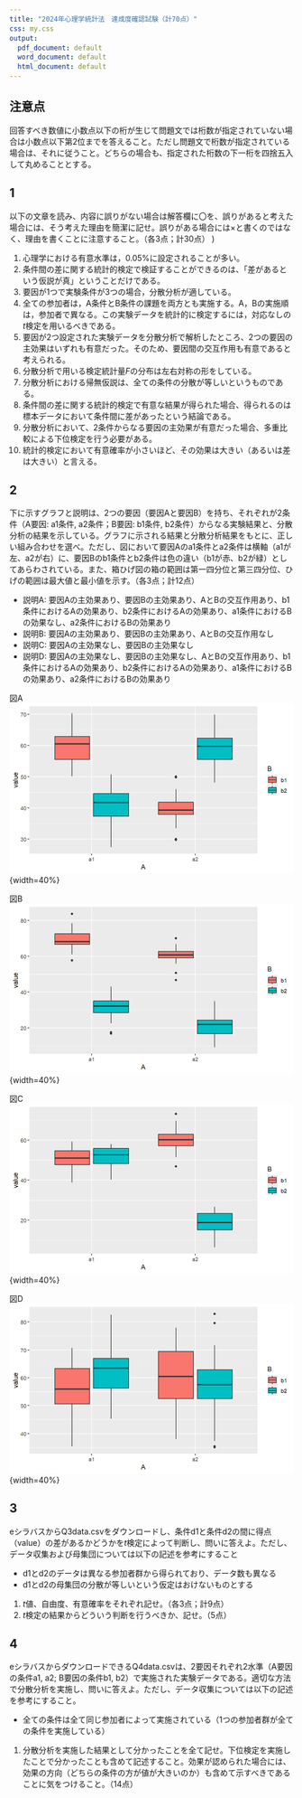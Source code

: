 ```yaml
---
title: "2024年心理学統計法　達成度確認試験（計70点）"
css: my.css
output:
  pdf_document: default
  word_document: default
  html_document: default
---
```

## 注意点
回答すべき数値に小数点以下の桁が生じて問題文では桁数が指定されていない場合は小数点以下第2位までを答えること。ただし問題文で桁数が指定されている場合は、それに従うこと。どちらの場合も、指定された桁数の下一桁を四捨五入して丸めることとする。

## 1
以下の文章を読み、内容に誤りがない場合は解答欄に〇を、誤りがあると考えた場合には、そう考えた理由を簡潔に記せ。誤りがある場合には×と書くのではなく、理由を書くことに注意すること。（各3点；計30点）
)

1. 心理学における有意水準は，0.05%に設定されることが多い。
2. 条件間の差に関する統計的検定で検証することができるのは、「差があるという仮説が真」ということだけである。
3. 要因が1つで実験条件が3つの場合，分散分析が適している。
4. 全ての参加者は，A条件とB条件の課題を両方とも実施する。A，Bの実施順は，参加者で異なる。この実験データを統計的に検定するには，対応なしの$t$検定を用いるべきである。
5. 要因が2つ設定された実験データを分散分析で解析したところ、2つの要因の主効果はいずれも有意だった。そのため、要因間の交互作用も有意であると考えられる。
6. 分散分析で用いる検定統計量$F$の分布は左右対称の形をしている。
7. 分散分析における帰無仮説は、全ての条件の分散が等しいというものである。
8. 条件間の差に関する統計的検定で有意な結果が得られた場合、得られるのは標本データにおいて条件間に差があったという結論である。
9. 分散分析において、2条件からなる要因の主効果が有意だった場合、多重比較による下位検定を行う必要がある。
10. 統計的検定において有意確率が小さいほど、その効果は大きい（あるいは差は大きい）と言える。

## 2
下に示すグラフと説明は、2つの要因（要因Aと要因B）を持ち、それぞれが2条件（A要因: a1条件, a2条件；B要因: b1条件, b2条件）からなる実験結果と、分散分析の結果を示している。グラフに示される結果と分散分析結果をもとに、正しい組み合わせを選べ。ただし、図において要因Aのa1条件とa2条件は横軸（a1が左、a2が右）に、要因Bのb1条件とb2条件は色の違い（b1が赤、b2が緑）としてあらわされている。また、箱ひげ図の箱の範囲は第一四分位と第三四分位、ひげの範囲は最大値と最小値を示す。（各3点；計12点）

- 説明A: 要因Aの主効果あり、要因Bの主効果あり、AとBの交互作用あり、b1条件におけるAの効果あり、b2条件におけるAの効果あり、a1条件におけるBの効果なし、a2条件におけるBの効果あり
- 説明B: 要因Aの主効果あり、要因Bの主効果あり、AとBの交互作用なし
- 説明C: 要因Aの主効果なし、要因Bの主効果なし
- 説明D: 要因Aの主効果なし、要因Bの主効果なし、AとBの交互作用あり、b1条件におけるAの効果あり、b2条件におけるAの効果あり、a1条件におけるBの効果あり、a2条件におけるBの効果あり

図A
![](./q2figA.png){width=40%}

図B
![](./q2figB.png){width=40%}

図C
![](./q2figC.png){width=40%}


図D
![](./q2figD.png){width=40%}

## 3
eシラバスからQ3data.csvをダウンロードし、条件d1と条件d2の間に得点（value）の差があるかどうかを$t$検定によって判断し、問いに答えよ。ただし、データ収集および母集団については以下の記述を参考にすること

- d1とd2のデータは異なる参加者群から得られており、データ数も異なる
- d1とd2の母集団の分散が等しいという仮定はおけないものとする

1. $t$値、自由度、有意確率をそれぞれ記せ。（各3点；計9点）
2. $t$検定の結果からどういう判断を行うべきか、記せ。（5点）

## 4
eシラバスからダウンロードできるQ4data.csvは、2要因それぞれ2水準（A要因の条件a1, a2; B要因の条件b1, b2）で実施された実験データである。適切な方法で分散分析を実施し、問いに答えよ。ただし、データ収集については以下の記述を参考にすること。

- 全ての条件は全て同じ参加者によって実施されている（1つの参加者群が全ての条件を実施している）

1. 分散分析を実施した結果として分かったことを全て記せ。下位検定を実施したことで分かったことも含めて記述すること。効果が認められた場合には、効果の方向（どちらの条件の方が値が大きいのか）も含めて示すべきであることに気をつけること。（14点）
